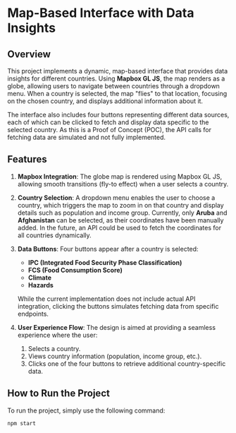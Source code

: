 # Map-Based Interface with Data Insights

## Overview

This project implements a dynamic, map-based interface that provides data insights for different countries. Using **Mapbox GL JS**, the map renders as a globe, allowing users to navigate between countries through a dropdown menu. When a country is selected, the map "flies" to that location, focusing on the chosen country, and displays additional information about it.

The interface also includes four buttons representing different data sources, each of which can be clicked to fetch and display data specific to the selected country. As this is a Proof of Concept (POC), the API calls for fetching data are simulated and not fully implemented.

## Features

1. **Mapbox Integration**: The globe map is rendered using Mapbox GL JS, allowing smooth transitions (fly-to effect) when a user selects a country.
   
2. **Country Selection**: A dropdown menu enables the user to choose a country, which triggers the map to zoom in on that country and display details such as population and income group. Currently, only **Aruba** and **Afghanistan** can be selected, as their coordinates have been manually added. In the future, an API could be used to fetch the coordinates for all countries dynamically.

3. **Data Buttons**: Four buttons appear after a country is selected:
   - **IPC (Integrated Food Security Phase Classification)**
   - **FCS (Food Consumption Score)**
   - **Climate**
   - **Hazards**

   While the current implementation does not include actual API integration, clicking the buttons simulates fetching data from specific endpoints.

4. **User Experience Flow**: The design is aimed at providing a seamless experience where the user:
   1. Selects a country.
   2. Views country information (population, income group, etc.).
   3. Clicks one of the four buttons to retrieve additional country-specific data.

## How to Run the Project

To run the project, simply use the following command:

```bash
npm start
